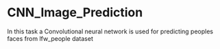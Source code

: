 # CNN_Image_Prediction
In this task a Convolutional neural network is used for predicting peoples faces from lfw_people dataset
